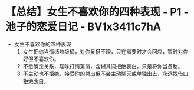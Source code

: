 # 【总结】女生不喜欢你的四种表现 - P1 - 池子的恋爱日记 - BV1x3411c7hA

-   女生不喜欢你的四种表现
    1.  女生把你当情绪垃圾桶，对你爱搭不理，只在需要时才会回应，暂时对你好但不喜欢你。
    2.  不愿确定关系，曖昧打情罵俏，含糊其词拒绝表白，只是将你当备胎。
    3.  不主动也不拒绝，接受你的付出但不会主动聊天或单独出去，永远找借口拒绝表白。